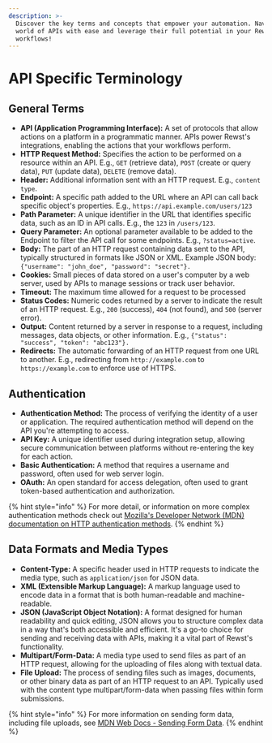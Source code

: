 ```yaml
---
description: >-
  Discover the key terms and concepts that empower your automation. Navigate the
  world of APIs with ease and leverage their full potential in your Rewst
  workflows!
---
```


# API Specific Terminology

## General Terms

* **API (Application Programming Interface):** A set of protocols that allow actions on a platform in a programmatic manner. APIs power Rewst's integrations, enabling the actions that your workflows perform.
* **HTTP Request Method:** Specifies the action to be performed on a resource within an API. E.g., `GET` (retrieve data), `POST` (create or query data), `PUT` (update data), `DELETE` (remove data).
* **Header:** Additional information sent with an HTTP request. E.g., `content type`.
* **Endpoint:** A specific path added to the URL where an API can call back specific object's properties. E.g., `https://api.example.com/users/123`
* **Path Parameter:** A unique identifier in the URL that identifies specific data, such as an ID in API calls. E.g., the `123` in `/users/123`.
* **Query Parameter:** An optional parameter available to be added to the Endpoint to filter the API call for some endpoints. E.g., `?status=active`.
* **Body:** The part of an HTTP request containing data sent to the API, typically structured in formats like JSON or XML. Example JSON body: `{"username": "john_doe", "password": "secret"}.`
* **Cookies:** Small pieces of data stored on a user's computer by a web server, used by APIs to manage sessions or track user behavior.
* **Timeout:** The maximum time allowed for a request to be processed
* **Status Codes:** Numeric codes returned by a server to indicate the result of an HTTP request. E.g., `200` (success), `404` (not found), and `500` (server error).
* **Output:** Content returned by a server in response to a request, including messages, data objects, or other information. E.g., `{"status": "success", "token": "abc123"}.`
* **Redirects:** The automatic forwarding of an HTTP request from one URL to another. E.g., redirecting from `http://example.com` to `https://example.com` to enforce use of HTTPS.

## Authentication

* **Authentication Method:** The process of verifying the identity of a user or application. The required authentication method will depend on the API you're attempting to access.
* **API Key:** A unique identifier used during integration setup, allowing secure communication between platforms without re-entering the key for each action.
* **Basic Authentication:** A method that requires a username and password, often used for web server login.
* **OAuth:** An open standard for access delegation, often used to grant token-based authentication and authorization.

{% hint style="info" %}
For more detail, or information on more complex authentication methods check out [Mozilla's Developer Network (MDN) documentation on HTTP authentication methods](https://developer.mozilla.org/en-US/docs/Web/HTTP/Authentication).
{% endhint %}

## Data Formats and Media Types

* **Content-Type:** A specific header used in HTTP requests to indicate the media type, such as `application/json` for JSON data.
* **XML (Extensible Markup Language):** A markup language used to encode data in a format that is both human-readable and machine-readable.
* **JSON (JavaScript Object Notation):** A format designed for human readability and quick editing, JSON allows you to structure complex data in a way that's both accessible and efficient. It's a go-to choice for sending and receiving data with APIs, making it a vital part of Rewst's functionality.
* **Multipart/Form-Data:** A media type used to send files as part of an HTTP request, allowing for the uploading of files along with textual data.
* **File Upload:** The process of sending files such as images, documents, or other binary data as part of an HTTP request to an API. Typically used with the content type multipart/form-data when passing files within form submissions.

{% hint style="info" %}
For more information on sending form data, including file uploads, see [MDN Web Docs - Sending Form Data](https://developer.mozilla.org/en-US/docs/Learn/Forms/Sending\_and\_retrieving\_form\_data).
{% endhint %}
